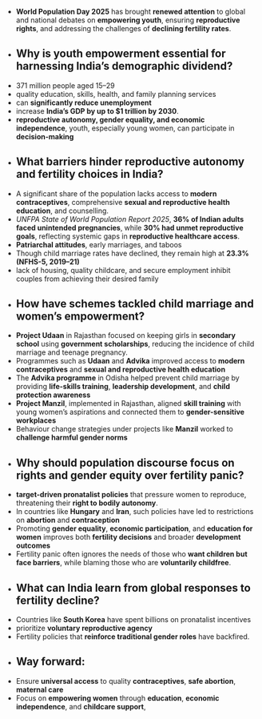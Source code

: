 - **World Population Day 2025** has brought **renewed attention** to global and national debates on **empowering youth**, ensuring **reproductive rights**, and addressing the challenges of **declining fertility rates**.
- ## **Why is youth empowerment essential for harnessing India’s demographic dividend?**
- 371 million people aged 15–29
- quality education, skills, health, and family planning services
- can **significantly reduce unemployment**
- increase **India’s GDP by up to $1 trillion by 2030**.
- **reproductive autonomy, gender equality, and economic independence**, youth, especially young women, can participate in **decision-making**
- ## **What barriers hinder reproductive autonomy and fertility choices in India?**
- A significant share of the population lacks access to **modern contraceptives**, comprehensive **sexual and reproductive health education**, and counselling.
- *UNFPA State of World Population Report 2025*, **36% of Indian adults faced unintended pregnancies**, while **30% had unmet reproductive goals**, reflecting systemic gaps in **reproductive healthcare access**.
- **Patriarchal attitudes**, early marriages, and taboos
- Though child marriage rates have declined, they remain high at **23.3% (NFHS-5, 2019–21)**
- lack of housing, quality childcare, and secure employment inhibit couples from achieving their desired family
- ## **How have schemes tackled child marriage and women’s empowerment?**
- **Project Udaan** in Rajasthan focused on keeping girls in **secondary school** using **government scholarships**, reducing the incidence of child marriage and teenage pregnancy.
- Programmes such as **Udaan** and **Advika** improved access to **modern contraceptives** and **sexual and reproductive health education**
- The **Advika programme** in Odisha helped prevent child marriage by providing **life-skills training**, **leadership development**, and **child protection awareness**
- **Project Manzil**, implemented in Rajasthan, aligned **skill training** with young women’s aspirations and connected them to **gender-sensitive workplaces**
- Behaviour change strategies under projects like **Manzil** worked to **challenge harmful gender norms**
- ## **Why should population discourse focus on rights and gender equity over fertility panic?**
- **target-driven pronatalist policies** that pressure women to reproduce, threatening their **right to bodily autonomy**.
- In countries like **Hungary** and **Iran**, such policies have led to restrictions on **abortion** and **contraception**
- Promoting **gender equality**, **economic participation**, and **education for women** improves both **fertility decisions** and broader **development outcomes**
- Fertility panic often ignores the needs of those who **want children but face barriers**, while blaming those who are **voluntarily childfree**.
- ## **What can India learn from global responses to fertility decline?**
- Countries like **South Korea** have spent billions on pronatalist incentives
- prioritize **voluntary reproductive agency**
- Fertility policies that **reinforce traditional gender roles** have backfired.
- ## **Way forward:**
- Ensure **universal access** to quality **contraceptives**, **safe abortion**, **maternal care**
- Focus on **empowering women** through **education**, **economic independence**, and **childcare support**,
